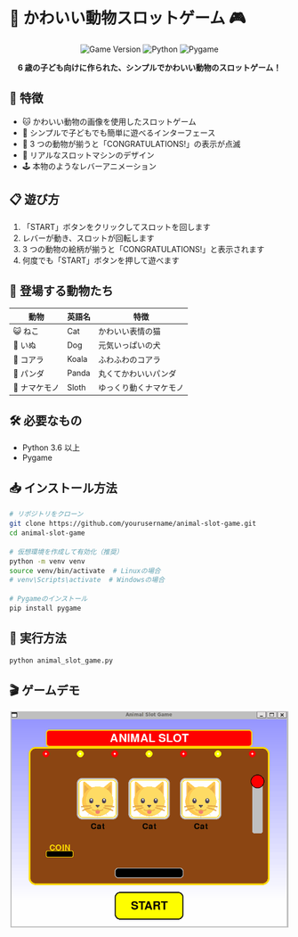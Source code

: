 # 🎰 かわいい動物スロットゲーム 🎮

<div align="center">

![Game Version](https://img.shields.io/badge/version-1.0.0-blue)
![Python](https://img.shields.io/badge/Python-3.6+-brightgreen)
![Pygame](https://img.shields.io/badge/Pygame-2.0+-orange)

**6 歳の子ども向けに作られた、シンプルでかわいい動物のスロットゲーム！**

</div>

## 🌟 特徴

- 🐱 かわいい動物の画像を使用したスロットゲーム
- 🎯 シンプルで子どもでも簡単に遊べるインターフェース
- 🎉 3 つの動物が揃うと「CONGRATULATIONS!」の表示が点滅
- 🎰 リアルなスロットマシンのデザイン
- 🕹️ 本物のようなレバーアニメーション

## 📋 遊び方

1. 「START」ボタンをクリックしてスロットを回します
2. レバーが動き、スロットが回転します
3. 3 つの動物の絵柄が揃うと「CONGRATULATIONS!」と表示されます
4. 何度でも「START」ボタンを押して遊べます

## 🐾 登場する動物たち

| 動物          | 英語名 | 特徴                   |
| ------------- | ------ | ---------------------- |
| 😺 ねこ       | Cat    | かわいい表情の猫       |
| 🐶 いぬ       | Dog    | 元気いっぱいの犬       |
| 🐨 コアラ     | Koala  | ふわふわのコアラ       |
| 🐼 パンダ     | Panda  | 丸くてかわいいパンダ   |
| 🦥 ナマケモノ | Sloth  | ゆっくり動くナマケモノ |

## 🛠️ 必要なもの

- Python 3.6 以上
- Pygame

## 📥 インストール方法

```bash
# リポジトリをクローン
git clone https://github.com/yourusername/animal-slot-game.git
cd animal-slot-game

# 仮想環境を作成して有効化（推奨）
python -m venv venv
source venv/bin/activate  # Linuxの場合
# venv\Scripts\activate  # Windowsの場合

# Pygameのインストール
pip install pygame
```

## 🚀 実行方法

```bash
python animal_slot_game.py
```

## 🎬 ゲームデモ

<div align="center">
  <img src="assets/AnimalSlot.gif" alt="動物スロットゲームのデモ" width="500">
</div>
